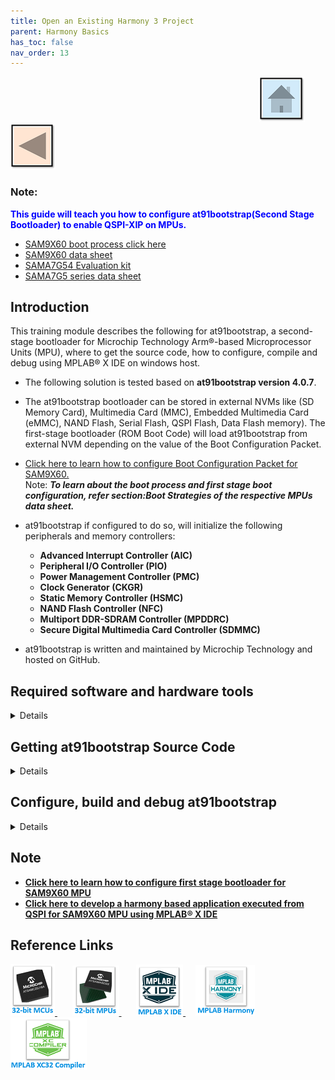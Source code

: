 ```yaml
---
title: Open an Existing Harmony 3 Project
parent: Harmony Basics
has_toc: false
nav_order: 13
---
```


&nbsp;&nbsp;&nbsp;&nbsp;&nbsp;&nbsp;&nbsp;&nbsp;&nbsp;&nbsp;&nbsp;&nbsp;&nbsp;&nbsp;&nbsp;&nbsp;&nbsp;&nbsp;&nbsp;&nbsp;&nbsp;&nbsp;&nbsp;&nbsp;&nbsp;&nbsp;&nbsp;&nbsp; &nbsp;&nbsp;&nbsp;&nbsp;&nbsp;&nbsp;&nbsp;&nbsp;&nbsp;&nbsp;&nbsp;&nbsp;&nbsp;&nbsp;&nbsp;&nbsp;&nbsp;&nbsp;&nbsp;&nbsp;&nbsp;&nbsp;&nbsp;&nbsp;&nbsp;&nbsp;&nbsp;&nbsp;&nbsp;&nbsp;&nbsp;&nbsp;&nbsp;&nbsp;&nbsp;&nbsp;&nbsp;&nbsp;&nbsp;&nbsp;&nbsp;&nbsp;&nbsp;&nbsp;&nbsp;&nbsp;&nbsp;&nbsp;&nbsp;&nbsp;&nbsp;&nbsp;&nbsp;&nbsp;&nbsp;&nbsp;&nbsp;&nbsp;&nbsp;&nbsp;&nbsp;&nbsp;&nbsp;&nbsp;&nbsp;&nbsp;&nbsp;&nbsp;&nbsp;&nbsp;&nbsp;&nbsp;[<img src="../../r_images/quick_home.png" title="Home">](../../../readme.md) [<img src="../../r_images/quick_back.png"  title="Back">](../readme.md)


### Note:
<span style="color:blue"> **This guide will teach you how to configure at91bootstrap(Second Stage Bootloader) to enable QSPI-XIP on MPUs.**
- [SAM9X60 boot process click here ](https://www.microchip.com/en-us/education/developer-help/learn-products/mcu-mpu/32bit-mpu/sam9x60-boot-process)
- [SAM9X60 data sheet](https://www.microchip.com/en-us/product/SAM9X60)
- [SAMA7G54 Evaluation kit](https://www.microchip.com/en-us/development-tool/EV21H18A)
- [SAMA7G5 series data sheet](https://www.microchip.com/en-us/product/sama7g54)

## Introduction
This training module describes the following for at91bootstrap, a second-stage bootloader for Microchip Technology Arm®-based Microprocessor Units (MPU), 
  where to get the source code, how to configure, compile and debug using MPLAB® X IDE on windows host.

* The following solution is tested based on **at91bootstrap version 4.0.7**.

* The at91bootstrap bootloader can be stored in external NVMs like (SD Memory Card), Multimedia Card (MMC), Embedded Multimedia Card (eMMC), NAND Flash, Serial Flash, QSPI Flash, Data Flash memory). 
  The first-stage bootloader (ROM Boot Code) will load at91bootstrap from external NVM depending on the value of the Boot Configuration Packet. 

* [Click here to learn how to configure Boot Configuration Packet for SAM9X60.](../sam9x60_configure_first_stage_bootloader/readme.md) <br>
Note: ***To learn about the boot process and first stage boot configuration, refer section:Boot Strategies of the respective MPUs data sheet.*** <br>

* at91bootstrap if configured to do so, will initialize the following peripherals and memory controllers:
  * **Advanced Interrupt Controller (AIC)**
  * **Peripheral I/O Controller (PIO)**
  * **Power Management Controller (PMC)**
  * **Clock Generator (CKGR)**
  * **Static Memory Controller (HSMC)**
  * **NAND Flash Controller (NFC)**
  * **Multiport DDR-SDRAM Controller (MPDDRC)**
  * **Secure Digital Multimedia Card Controller (SDMMC)** <br>

* at91bootstrap is written and maintained by Microchip Technology and hosted on GitHub.

## Required software and hardware tools
<details>
  <summary> Details
</summary>  <br>
This document is written with the assumption that the user is aware of the external NVMS & DDR memory available in the respective MPU boards (Like Evaluation Kits, Curiosity  Boards, SIP or SOM) by reading the respective user guide.

* To build/debug at91bootstrap using MPLAB® X IDE on windows host, the following tools should be installed properly:
  * [Download and install MPLAB® X IDE.](https://www.microchip.com/en-us/tools-resources/develop/mplab-x-ide)
  * [Download and install XC32 Compiler.](https://www.microchip.com/en-us/tools-resources/develop/mplab-xc-compilers)
* User can use below hardware tools:
  * [SAM9X60 Evaluation kit.](https://www.microchip.com/en-us/development-tool/DT100126) (or) [SAM9X60 Curiosity Development Board.](https://www.microchip.com/en-us/development-tool/EV40E67A)
  * External J32 debugger if SAM9X60 Curiosity Development Board is used.
  * [SAMA7G54 Evaluiation Kit](https://www.microchip.com/en-us/development-tool/EV21H18A)
  
</details> 

## Getting at91bootstrap Source Code
<details>
  <summary> Details
</summary>  <br>
  
  1. **Create a Project Directory:** Create a project directory to keep all the sources together for a given project. For the purpose of this tutorial topic, the created project directory is  **Harmony3**. 

  2. **Get at91bootstrap:** Get the complete source code of at91bootstrap by either of the following ways:
      * If you have git installed , clone the repo into the project directory by using the command:
         
		 $ git clone git@https://github.com/linux4sam/at91bootstrap
      * If you don't have git installed, then
        [Download at91bootstrap](https://github.com/linux4sam/at91bootstrap) and unzip into your project directory.
        <img src = "images/directory.png" align="middle"> <br>
	  * **Note:** Use at91bootstrap version  v4.0.7 or higher

</details> 
 
## Configure, build and debug at91bootstrap
<details>
  <summary> Details
</summary>  <br>

User should follow the below steps to build the at91bootstrap either to debug the harmony application executed from QSPI on MPLAB® X IDE or to run the harmony application executed from QSPI :
1. Preparing the build Environment.
2. Configure the at91bootstrap.
3. Building the at91bootstrap.
4. Debugging the at91bootstrap.

### 1. Preparing the build Environment
<details>
  <summary> Details
</summary>  <br>
  
  1.1. **Open at91Bootstrap project:** To begin, launch MPLAB® X IDE and then go to File --> Open Project -->choose downloaded at91bootstrap project.
      <img src = "images/1_1.png" align="middle">

    Now set it as main project.
  <img src = "images/1_1a.png" align="middle">

  1.2. **Compiler setting:** User can use XC32 compiler to build at91bootstrap.   
       Go to Project --> Properties --> Makefile ---> Copy the XC32 installation path and update it in the build/debug and clean command --> Apply ---> ok .

   E.g. <br>
       Build/Debug command: ***make CROSS_COMPILE="C:/Program Files/Microchip/xc32/v4.30/bin/bin/pic32c-"***  <br>
       Clean command: ***make mplabclean CROSS_COMPILE="C:/Program Files/Microchip/xc32/v4.30/bin/bin/pic32c-"***

   <img src = "images/1_2.png" align="middle">
 
</details>

### 2. Configure the at91bootstrap
<details>
  <summary> Details
</summary>  <br>
The at91bootstrap can be configured to debug harmony application executed from QSPI flash on MPLAB® X IDE or to run harmony application from QSPI flash by using KCONFIG.


#### 2.1 Configure at91bootstrap to debug harmony application executed from QSPI flash on MPLAB® X IDE
<details>
  <summary> Details
</summary>   <br>

To configure at91bootstrap to debug harmony application executed from QSPI flash on MPLAB® X IDE, go to
Project --> Properties --> Kconfig --> load --> **project directory** --> configs --> (board)df_qspi_uboot_defconfig --> Open --> Apply --> ok.

<img src = "images/2_1a.png" align="middle">

Then perform the following changes:
  * Primary Operation --> Load and Stop.
  * Flash Memory --> QSPI Configuration --> eXecute In Place
  * Next software type --> Load 4MB into the start of SDRAM.
  * Demo application image storage setup:
     * Flash offset --> QSPI offset where a user wants to flash the application.
     * Demo app image size --> Size of the app image.
     * External RAM address to load Demo-App image --> Provide the QSPI starting address of the application. It should match the .text load address in your application linker script. <br>
       External QSPI address of SAM9X60 board starts from 0x70000000 – 0x708000000. Please refer to the data sheet for more details. <br>
	   External QSPI address of SAMA7G5 board starts from 0x20000000 – 0x280000000. Please refer to the data sheet for more details. <br>
	   
An example configuration for SAMA7G5-EK is shown below.
<img src = "images/2_1b.png" align="middle">

Now Click Apply --> OK. <br>

The boot file(at91bootstrap.elf) generated by doing this kconfig, can be used to debug harmony application executed from QSPI flash on  MPLAB® X IDE.

</details>

#### 2.2. Configure at91bootstrap to run harmony application from QSPI flash
<details>
  <summary> Details
</summary>  <br>

To configure at91bootstrap to debug harmony application executed from QSPI flash on MPLAB® X IDE this, go to
Project --> Properties --> Kconfig --> load --> **project directory** --> configs --> (board)df_qspi_uboot_defconfig --> Open --> Apply --> ok.

<img src = "images/2_1a.png" align="middle">

Then perform the following changes:
  * Primary Operation --> Load and Launch next software.
  * Flash Memory --> QSPI Configuration --> eXecute In Place
  * Next software type --> Load 4MB into the start of SDRAM.
  * Demo application image storage setup:
     * Flash offset --> QSPI offset where a user wants to flash the application.
     * Demo app image size --> Size of the app image.
     * External RAM address to load Demo-App image --> Provide the QSPI starting address of the application. It should match the .text load address in your harmony application linker script.<br>
       External QSPI address of SAM9X60 board starts from 0x70000000 – 0x708000000. Please refer to the data sheet for more details.<br>
	   External QSPI address of SAMA7G5 board starts from 0x20000000 – 0x280000000. Please refer to the data sheet for more details.
	   
An example configuration for SAMA7G5-EK is shown below.
<img src = "images/2_2b.png" align="middle">

Now Click Apply --> OK. <br>

The boot file(at91bootstrap.elf) generated by doing this kconfig, can be used to run harmony application executed from QSPI flash.

</details>
</details>


### 3. Building the at91bootstrap
<details>
  <summary> Details
</summary>   <br>
To build the at91bootstrap go to project --> Clean and build or simply click the build icon in the IDE.

<img src = "images/4a.png" align="middle"> 

**Note:** When building using XC32 compiler, if a user doesn’t have XC32 pro compiler, a warning saying cannot optimize size will pop up in the compiler output window as follows. To avoid this either use XC32 pro compiler or just ignore this.

<img src = "images/4b.png" align="middle"> 

Once the build is successful, you will get the build success message in the IDE as shown in the above Image.

Now user will be able to see the boot.bin file in the **project directory**/build/binaries.

boot.bin file is the at91bootstrap file.

<img src = "images/4c.png" align="middle"> 
</details>

### 4. Debugging the at91bootstrap
<details>
  <summary> Details
</summary>  <br>
To debug the at91bootstrap, go to project --> Set as main project.
Then click project --> Debug or simply click the debug icon in the IDE.
Now user can start debugging the at91bootstrp by clicking the debug symbols available in the IDE like Step into, Reset, Step over etc.

<img src = "images/5a.png" align="middle">

When debugging the application, serial console outputs can be monitored by connecting windows host with the board (Eg: SAM9X60-EK) through a terminal emulation program.
For example, refer to [this link](https://microchipdeveloper.com/32mpu:sam9x60-ek-console) to download terminal emulation program and follow the steps to establish a serial communication with SAM9X60-EK.
An example image showing the serial console output while debugging at91bootstrap is shown below.
<img src = "images/5b.png" align="middle">

</details>
</details>
</details>

## Note
  * **[Click here to learn how to configure first stage bootloader for SAM9X60 MPU](../sam9x60_configure_first_stage_bootloader/readme.md)**
  * **[Click here to develop a harmony based application executed from QSPI for SAM9X60 MPU using MPLAB® X IDE ](../sam9x60_qspi_xip_application/readme.md)**

## Reference Links
[<a href="https://www.microchip.com/design-centers/32-bit" target="_blank"> <img src="../../r_images/32_bit_mcus.png"> </a>]()  &nbsp; &nbsp; &nbsp; [<a href="https://www.microchip.com/design-centers/32-bit-mpus" target="_blank"> <img src="../../r_images/32_bit_mpus.png"> </a>]()  &nbsp; &nbsp; &nbsp; [<a href="https://www.microchip.com/mplab/mplab-x-ide" target="_blank"> <img src="../../r_images/mplab_x_ide.png"> </a>]()  &nbsp; &nbsp; [<a href="https://www.microchip.com/mplab/mplab-harmony" target="_blank"> <img src="../../r_images/mplab_harmony.png"> </a>]() [<a href="https://www.microchip.com/mplab/compilers" target="_blank"> <img src="../../r_images/mplab_compiler.png"> </a>]()  
